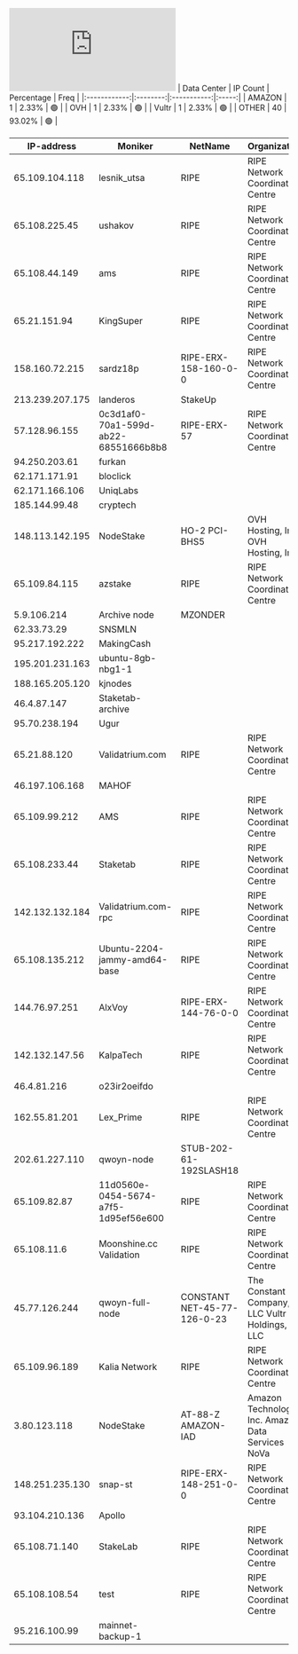 ![Diagramm](https://github.com/obajay/StateSync-snapshots/blob/main/Projects/Qwoyn/1/README.md)
| Data Center | IP Count | Percentage | Freq |
|:------------:|:--------:|:-----------:|:-----:|
| AMAZON | 1 | 2.33% | 🟢 |
| OVH | 1 | 2.33% | 🟢 |
| Vultr | 1 | 2.33% | 🟢 |
| OTHER | 40 | 93.02% | 🟢 |

<!-- START_TABLE -->
| IP-address | Moniker | NetName | Organization |
|-------------|-------------|-------------|-------------|
| 65.109.104.118 | lesnik_utsa | RIPE | RIPE Network Coordination Centre |
| 65.108.225.45 | ushakov | RIPE | RIPE Network Coordination Centre |
| 65.108.44.149 | ams | RIPE | RIPE Network Coordination Centre |
| 65.21.151.94 | KingSuper | RIPE | RIPE Network Coordination Centre |
| 158.160.72.215 | sardz18p | RIPE-ERX-158-160-0-0 | RIPE Network Coordination Centre |
| 213.239.207.175 | landeros | StakeUp |  |  |
| 57.128.96.155 | 0c3d1af0-70a1-599d-ab22-68551666b8b8 | RIPE-ERX-57 | RIPE Network Coordination Centre |
| 94.250.203.61 | furkan |  |  |
| 62.171.171.91 | bloclick |  |  |
| 62.171.166.106 | UniqLabs |  |  |
| 185.144.99.48 | cryptech |  |  |
| 148.113.142.195 | NodeStake | HO-2 PCI-BHS5 | OVH Hosting, Inc. OVH Hosting, Inc. |
| 65.109.84.115 | azstake | RIPE | RIPE Network Coordination Centre |
| 5.9.106.214 | Archive node | MZONDER |  |  |
| 62.33.73.29 | SNSMLN |  |  |
| 95.217.192.222 | MakingCash |  |  |
| 195.201.231.163 | ubuntu-8gb-nbg1-1 |  |  |
| 188.165.205.120 | kjnodes |  |  |
| 46.4.87.147 | Staketab-archive |  |  |
| 95.70.238.194 | Ugur |  |  |
| 65.21.88.120 | Validatrium.com | RIPE | RIPE Network Coordination Centre |
| 46.197.106.168 | MAHOF |  |  |
| 65.109.99.212 | AMS | RIPE | RIPE Network Coordination Centre |
| 65.108.233.44 | Staketab | RIPE | RIPE Network Coordination Centre |
| 142.132.132.184 | Validatrium.com-rpc | RIPE | RIPE Network Coordination Centre |
| 65.108.135.212 | Ubuntu-2204-jammy-amd64-base | RIPE | RIPE Network Coordination Centre |
| 144.76.97.251 | AlxVoy | RIPE-ERX-144-76-0-0 | RIPE Network Coordination Centre |
| 142.132.147.56 | KalpaTech | RIPE | RIPE Network Coordination Centre |
| 46.4.81.216 | o23ir2oeifdo |  |  |
| 162.55.81.201 | Lex_Prime | RIPE | RIPE Network Coordination Centre |
| 202.61.227.110 | qwoyn-node | STUB-202-61-192SLASH18 |  |
| 65.109.82.87 | 11d0560e-0454-5674-a7f5-1d95ef56e600 | RIPE | RIPE Network Coordination Centre |
| 65.108.11.6 | Moonshine.cc Validation | RIPE | RIPE Network Coordination Centre |
| 45.77.126.244 | qwoyn-full-node | CONSTANT NET-45-77-126-0-23 | The Constant Company, LLC Vultr Holdings, LLC |
| 65.109.96.189 | Kalia Network | RIPE | RIPE Network Coordination Centre |
| 3.80.123.118 | NodeStake | AT-88-Z AMAZON-IAD | Amazon Technologies Inc. Amazon Data Services NoVa |
| 148.251.235.130 | snap-st | RIPE-ERX-148-251-0-0 | RIPE Network Coordination Centre |
| 93.104.210.136 | Apollo |  |  |
| 65.108.71.140 | StakeLab | RIPE | RIPE Network Coordination Centre |
| 65.108.108.54 | test | RIPE | RIPE Network Coordination Centre |
| 95.216.100.99 | mainnet-backup-1 |  |  |

<!-- END_TABLE -->